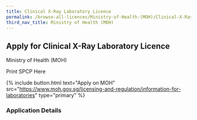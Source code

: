 ```yaml
---
title: Clinical X-Ray Laboratory Licence
permalink: /browse-all-licences/Ministry-of-Health-(MOH)/Clinical-X-Ray-Laboratory-Licence
third_nav_title: Ministry of Health (MOH)
---
```


## Apply for Clinical X-Ray Laboratory Licence

Ministry of Health (MOH)

Print SPCP Here


{% include button.html text="Apply on MOH" src="https://www.moh.gov.sg/licensing-and-regulation/information-for-laboratories" type="primary" %}

### Application Details

